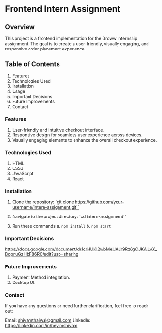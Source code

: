 # Frontend Intern Assignment
## Overview
This project is a frontend implementation for the Groww internship assignment. The goal is to create a user-friendly, visually engaging, and responsive order placement experience.

## Table of Contents
1. Features
2. Technologies Used
3. Installation
4. Usage
5. Important Decisions
6. Future Improvements
7. Contact

### Features
1. User-friendly and intuitive checkout interface.
2. Responsive design for seamless user experience across devices.
3. Visually engaging elements to enhance the overall checkout experience.

### Technologies Used
1. HTML
2. CSS3
3. JavaScript
4.  React

### Installation
1. Clone the repository:
`git clone https://github.com/your-username/intern-assignment.git``

2. Navigate to the project directory:
`cd intern-assignment``

3. Run these commands
a. `npm install` 
b. `npm start`

### Important Decisions
https://docs.google.com/document/d/1crHUKI2wbMeUAJr9Rz6gOJKAlLvX_BopnuGzHbF86R0/edit?usp=sharing

### Future Improvements
1. Payment Method integration.
2. Desktop UI.

### Contact
If you have any questions or need further clarification, feel free to reach out:

Email: shivamthalwal@gmail.com
LinkedIn: https://linkedin.com/in/heyimshivam